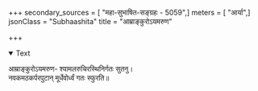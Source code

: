 +++
secondary_sources = [ "महा-सुभाषित-सङ्ग्रहः - 5059",]
meters = [ "आर्या",]
jsonClass = "Subhaashita"
title = "आम्राङ्कुरोऽयमरुण"

+++

<details open><summary>Text</summary>

आम्राङ्कुरोऽयमरुण- श्यामलरुचिरस्थिनिर्गतः सुतनु।  
नवकमठकर्परपुटान् मूर्धेवोर्ध्वं गतः स्फुरति॥
</details>
